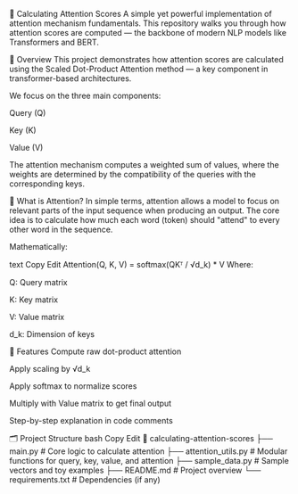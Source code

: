 🧠 Calculating Attention Scores
A simple yet powerful implementation of attention mechanism fundamentals. This repository walks you through how attention scores are computed — the backbone of modern NLP models like Transformers and BERT.

📌 Overview
This project demonstrates how attention scores are calculated using the Scaled Dot-Product Attention method — a key component in transformer-based architectures.

We focus on the three main components:

Query (Q)

Key (K)

Value (V)

The attention mechanism computes a weighted sum of values, where the weights are determined by the compatibility of the queries with the corresponding keys.

📖 What is Attention?
In simple terms, attention allows a model to focus on relevant parts of the input sequence when producing an output. The core idea is to calculate how much each word (token) should "attend" to every other word in the sequence.

Mathematically:

text
Copy
Edit
Attention(Q, K, V) = softmax(QKᵀ / √d_k) * V
Where:

Q: Query matrix

K: Key matrix

V: Value matrix

d_k: Dimension of keys

🧰 Features
Compute raw dot-product attention

Apply scaling by √d_k

Apply softmax to normalize scores

Multiply with Value matrix to get final output

Step-by-step explanation in code comments

🗂️ Project Structure
bash
Copy
Edit
📁 calculating-attention-scores
├── main.py                # Core logic to calculate attention
├── attention_utils.py     # Modular functions for query, key, value, and attention
├── sample_data.py         # Sample vectors and toy examples
├── README.md              # Project overview
└── requirements.txt       # Dependencies (if any)
